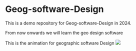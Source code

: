 # Geog-software-Design
This is a demo repository for Geog-software-Design in 2024.

From now onwards we will learn the geo design software

This is the animation for geographic  software Design 
![ ](https://i.gifer.com/hFZ.gif)

 